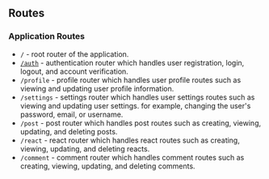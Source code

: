 ## Routes

### Application Routes

- `/` - root router of the application.
- [`/auth`](5_1_Routes_Auth.md) - authentication router which handles user registration, login, logout, and account verification.
- `/profile` - profile router which handles user profile routes such as viewing and updating user profile information.
- `/settings` - settings router which handles user settings routes such as viewing and updating user settings. for example, changing the user's password, email, or username.
- `/post` - post router which handles post routes such as creating, viewing, updating, and deleting posts.
- `/react` - react router which handles react routes such as creating, viewing, updating, and deleting reacts.
- `/comment` - comment router which handles comment routes such as creating, viewing, updating, and deleting comments.
